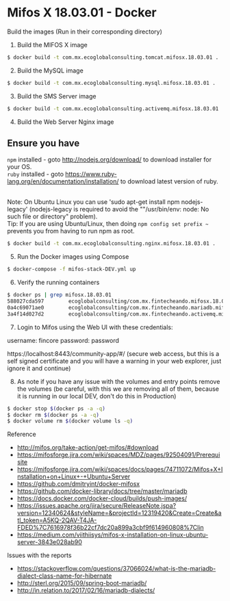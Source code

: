 # Mifos X 18.03.01 - Docker

Build the images 
(Run in their corresponding directory)

1. Build the MIFOS X image

```bash
$ docker build -t com.mx.ecoglobalconsulting.tomcat.mifosx.18.03.01 .
```

2. Build the MySQL image 

```bash
$ docker build -t com.mx.ecoglobalconsulting.mysql.mifosx.18.03.01 .
```

3. Build the SMS Server image

```bash
$ docker build -t com.mx.ecoglobalconsulting.activemq.mifosx.18.03.01 .
```
4. Build the Web Server Nginx image

## Ensure you have 

   ```npm``` installed - goto http://nodejs.org/download/ to download installer for your OS.    
   ```ruby``` installed - goto https://www.ruby-lang.org/en/documentation/installation/ to download latest version of ruby.

<br/> Note: On Ubuntu Linux you can use 'sudo apt-get install npm nodejs-legacy' (nodejs-legacy is required to avoid the ""/usr/bin/env: node: No such file or directory" problem).
<br/> Tip: If you are using Ubuntu/Linux, then doing ```npm config set prefix ~``` prevents you from having to run npm as root.

```bash
$ docker build -t com.mx.ecoglobalconsulting.nginx.mifosx.18.03.01 .
```

5. Run the Docker images using Compose

```bash
$ docker-compose -f mifos-stack-DEV.yml up
```

6. Verify the running containers

```bash
$ docker ps | grep mifosx.18.03.01
588027cda597        ecoglobalconsulting/com.mx.fintecheando.mifosx.18.03.01            "/bin/sh -c /entrypo…"   41 minutes ago      Up 41 minutes       8080/tcp, 0.0.0.0:8443->8443/tcp                           ecoglobalconsultingmifosdockerubuntu_mifosx_1
0a4c69071ae0        ecoglobalconsulting/com.mx.fintecheando.mariadb.mifosx.18.03.01    "docker-entrypoint.s…"   41 minutes ago      Up 41 minutes       3306/tcp                                                   ecoglobalconsultingmifosdockerubuntu_db-server_1
3a4f14d027d2        ecoglobalconsulting/com.mx.fintecheando.activemq.mifosx.18.03.01   "/app/run.sh"            41 minutes ago      Up 41 minutes       1883/tcp, 5672/tcp, 8161/tcp, 61613-61614/tcp, 61616/tcp   ecoglobalconsultingmifosdockerubuntu_sms-server_1
```

7. Login to Mifos using the Web UI with these credentials:

username: fincore
password: password

https://localhost:8443/community-app/#/ (secure web access, but this is a self signed certificate and you will have a warning in your web explorer, just ignore it and continue)


8. As note if you have any issue with the volumes and entry points remove the volumes (be careful, with this we are removing all of them, because it is running in our local DEV, don't do this in Production)
```bash
$ docker stop $(docker ps -a -q)
$ docker rm $(docker ps -a -q)
$ docker volume rm $(docker volume ls -q)
```

Reference 

* http://mifos.org/take-action/get-mifos/#download
* https://mifosforge.jira.com/wiki/spaces/MDZ/pages/92504091/Prerequisite
* https://mifosforge.jira.com/wiki/spaces/docs/pages/74711072/Mifos+X+Installation+on+Linux+-+Ubuntu+Server 
* https://github.com/dmitryint/docker-mifosx
* https://github.com/docker-library/docs/tree/master/mariadb
* https://docs.docker.com/docker-cloud/builds/push-images/
* https://issues.apache.org/jira/secure/ReleaseNote.jspa?version=12340624&styleName=&projectId=12319420&Create=Create&atl_token=A5KQ-2QAV-T4JA-FDED%7C7616978f36b22cf7dc20a899a3cbf9f614960808%7Clin
* https://medium.com/viithiisys/mifos-x-installation-on-linux-ubuntu-server-3843e028ab90

Issues with the reports
* https://stackoverflow.com/questions/37066024/what-is-the-mariadb-dialect-class-name-for-hibernate
* http://sterl.org/2015/09/spring-boot-mariadb/
* http://in.relation.to/2017/02/16/mariadb-dialects/
